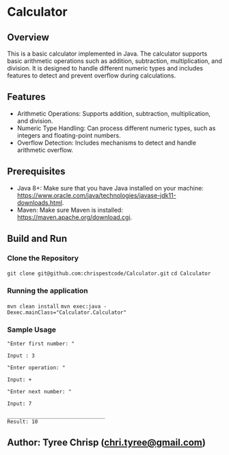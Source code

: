 # Calculator

## Overview

This is a basic calculator implemented in Java. The calculator supports basic arithmetic operations such as addition, subtraction, multiplication, and division.
It is designed to handle different numeric types and includes features to detect and prevent overflow during calculations.

## Features

- Arithmetic Operations: Supports addition, subtraction, multiplication, and division.
- Numeric Type Handling: Can process different numeric types, such as integers and floating-point numbers.
- Overflow Detection: Includes mechanisms to detect and handle arithmetic overflow.

## Prerequisites

- Java 8+: Make sure that you have Java installed on your machine: https://www.oracle.com/java/technologies/javase-jdk11-downloads.html.
- Maven: Make sure Maven is installed: https://maven.apache.org/download.cgi.

## Build and Run

### Clone the Repository

`git clone git@github.com:chrispestcode/Calculator.git`
`cd Calculator`

### Running the application

`mvn clean install`
`mvn exec:java -Dexec.mainClass="Calculator.Calculator"`

### Sample Usage

```
"Enter first number: "

Input : 3

"Enter operation: "

Input: +

"Enter next number: "

Input: 7

________________________________
Result: 10
```

## Author: Tyree Chrisp (chri.tyree@gmail.com)

